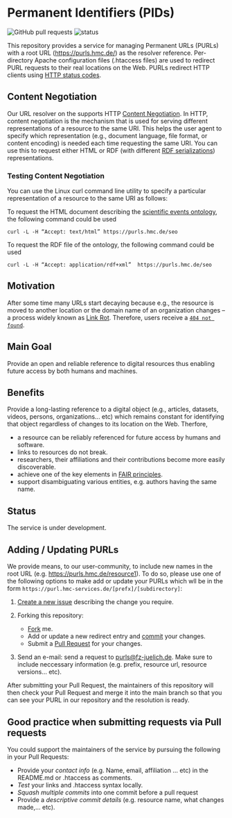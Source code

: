 # Permanent Identifiers (PIDs)
![GitHub pull requests](https://img.shields.io/github/issues-pr-raw/saidfathalla/PID-service) 
![status](https://img.shields.io/badge/status-down-green)

This repository provides a service for managing Permanent URLs (PURLs) with a root URL (https://purls.hmc.de/) as the resolver reference. Per-directory Apache configuration files (.htaccess files) are used to redirect PURL requests to their real locations on the Web. PURLs redirect HTTP clients using [HTTP status codes](https://en.wikipedia.org/wiki/List_of_HTTP_status_codes).



## Content Negotiation 
Our URL resolver on the supports HTTP [Content Negotiation](https://developer.mozilla.org/en-US/docs/Web/HTTP/Content_negotiation). 
In HTTP, content negotiation is the mechanism that is used for serving different representations of a resource to the same URI. This helps the user agent to specify which representation (e.g., document language, file format, or content encoding) is needed each time requesting the same URI. You can use this to request either HTML or RDF (with different [RDF serializations](https://en.wikipedia.org/wiki/Resource_Description_Framework#Serialization_formats)) representations.

### Testing Content Negotiation 
You can use the Linux curl command line utility to specify a particular representation of a resource to the same URI as follows:

To request the HTML document describing the [scientific events ontology](https://saidfathalla.github.io/SEOontology/Documentation/SEO.html), the following command could be used

`curl -L -H “Accept: text/html” https://purls.hmc.de/seo`

To request the RDF file of the ontology, the following command could be used

`curl -L -H “Accept: application/rdf+xml”  https://purls.hmc.de/seo`


## Motivation
After some time many URLs start decaying because e.g., the resource is moved to another location or the domain name of an organization changes – a process widely known as [Link Rot](https://en.wikipedia.org/wiki/Link_rot). Therefore, users receive a [`404 not found`](https://en.wikipedia.org/wiki/HTTP_404).

## Main Goal
Provide an open and reliable reference to digital resources thus enabling future access by both humans and machines.

## Benefits
Provide a long-lasting reference to a digital object (e.g., articles, datasets, videos, persons, organizations... etc) which remains constant for identifying that object regardless of changes to its location on the Web. 
Therfore,
- a resource can be reliably referenced for future access by humans and software.
- links to resources do not break.
- researchers, their affiliations and their contributions become more easily discoverable. 
- achieve one of the key elements in [FAIR principles](https://www.go-fair.org/fair-principles/).
- support disambiguating various entities, e.g. authors having the same name. 

## Status
The service is under development.

## Adding / Updating PURLs

We provide means, to our user-community, to include new names in the root URL (e.g. https://purls.hmc.de/resource1).
To do so, please use one of the following options to make add or update your PURLs 
which wll be in the form `https://purl.hmc-services.de/[prefx]/[subdirectory]`:

1. [Create a new issue](https://github.com/saidfathalla/PID-Service/issues/new?assignees=&labels=&template=request-purl.md&title=%5BNew+PURL%5D) describing the change you require.

2. Forking this repository:
      * [Fork](https://docs.github.com/en/get-started/quickstart/fork-a-repo) me.
      * Add or update a new redirect entry and [commit](https://docs.github.com/en/desktop/contributing-and-collaborating-using-github-desktop/making-changes-in-a-branch/committing-and-reviewing-changes-to-your-project) your changes.
      * Submit a [Pull Request](https://docs.github.com/en/pull-requests/collaborating-with-pull-requests/proposing-changes-to-your-work-with-pull-requests/about-pull-requests) for your changes. 
 3. Send an e-mail: send a request to [purls@fz-juelich.de](mailto:purls@fz-juelich.de). 
    Make sure to include neccessary information (e.g. prefix, resource url, resource versions... etc).     

After submitting your Pull Request, the maintainers of this repository will then check your Pull Request and merge it into the main branch so that you can see your PURL in our repository and the resolution is ready.

## Good practice when submitting requests via Pull requests
You could support the maintainers of the service by pursuing the following in your 
Pull Requests:

* Provide your *contact info* (e.g. Name, email, affiliation ... etc) in the README.md or .htaccess  as comments.
* *Test* your links and .htaccess syntax locally.
* *Squash multiple commits* into one commit before a pull request 
* Provide a *descriptive commit details* (e.g. resource name, what changes made,... etc).


